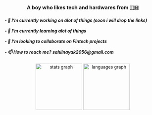 <br clear="both">

<br clear="both">

<h3 align="center">A boy who likes tech and hardwares from 🇮🇳</h3>

###

<h5 align="left">- 🔭 I’m currently working on alot of things (soon i will drop the links)<br><br>- 🌱 I’m currently learning alot of things<br><br>- 👯 I’m looking to collaborate on Fintech projects<br><br>- 📫 How to reach me? sahilnayak2056@gmail.com</h5>

###

<div align="center">
  <img src="https://github-readme-stats.vercel.app/api?username=ogsahil&hide_title=false&hide_rank=false&show_icons=true&include_all_commits=true&count_private=true&disable_animations=false&theme=dracula&locale=en&hide_border=false&order=1" height="150" alt="stats graph"  />
  <img src="https://github-readme-stats.vercel.app/api/top-langs?username=ogsahil&locale=en&hide_title=false&layout=compact&card_width=320&langs_count=5&theme=dracula&hide_border=false&order=2" height="150" alt="languages graph"  />
</div>

###
